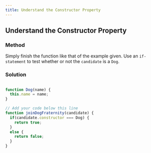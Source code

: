 ```yaml
---
title: Understand the Constructor Property
---
```

## Understand the Constructor Property

### Method

Simply finish the function like that of the example given. Use an `if-statement` to test whether or not the `candidate` is a `Dog`.  

### Solution

```javascript

function Dog(name) {
  this.name = name;
}

// Add your code below this line
function joinDogFraternity(candidate) {
  if(candidate.constructor === Dog) {
    return true;
  }
  else {
    return false;
  }
}

```
 
